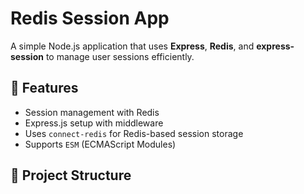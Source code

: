 # Redis Session App

A simple Node.js application that uses **Express**, **Redis**, and **express-session** to manage user sessions efficiently.

## 🚀 Features

- Session management with Redis
- Express.js setup with middleware
- Uses `connect-redis` for Redis-based session storage
- Supports `ESM` (ECMAScript Modules)

## 📂 Project Structure

